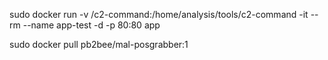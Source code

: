 sudo docker run -v /c2-command:/home/analysis/tools/c2-command -it --rm --name app-test -d -p 80:80 app

sudo docker pull pb2bee/mal-posgrabber:1
